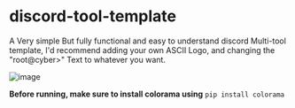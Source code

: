 # discord-tool-template

A Very simple But fully functional and easy to understand discord Multi-tool template, I'd recommend adding your own ASCII Logo, and changing the "root@cyber>" Text to whatever you want.

![image](https://i.imgur.com/3CRRQP9.png)

**Before running, make sure to install colorama using** `pip install colorama`
